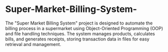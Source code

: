 # Super-Market-Billing-System-
The "Super Market Billing System" project is designed to automate the billing process in a supermarket using Object-Oriented Programming (OOP) and file handling techniques. The system manages products, calculates bills, and generates receipts, storing transaction data in files for easy retrieval and management. 
